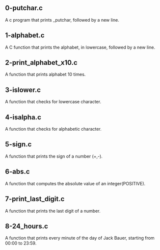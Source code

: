 ## 0-putchar.c
A c program that prints _putchar, followed by a new line.
## 1-alphabet.c
A C function that prints the alphabet, in lowercase, followed by a new line.
## 2-print_alphabet_x10.c
A function that prints alphabet 10 times.
## 3-islower.c
A function that checks for lowercase character.
## 4-isalpha.c
A function that checks for alphabetic character.
## 5-sign.c
A function that prints the sign of a number (+,-).
## 6-abs.c
A function that computes the absolute value of an integer(POSITIVE).
## 7-print_last_digit.c
A function that prints the last digit of a number.
## 8-24_hours.c
A function that prints every minute of the day of Jack Bauer, starting from 00:00 to 23:59.
